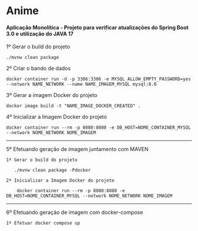 # Anime

#### Aplicação Monolítica - Projeto para verificar atualizações do Spring Boot 3.0 e utilização do JAVA 17

1º Gerar o build do projeto 
            
    ./mvnw clean package 

2º Criar o bando de dados 

    docker container run -d -p 3306:3306 -e MYSQL_ALLOW_EMPTY_PASSWORD=yes --network NAME_NETWORK --name NAME_IMAGEM_MYSQL mysql:8.0

3º Gerar a imagem Docker do projeto 

    docker image build -t "NAME_IMAGE_DOCKER_CREATED" .

4º Inicializar a Imagem Docker do projeto

    docker container run --rm -p 8080:8080 -e DB_HOST=NOME_CONTAINER_MYSQL --network NOME_NETWORK NOME_IMAGEM

--------------------------------------------------------------------

5º Efetuando geração de imagem juntamento com MAVEN
	
	1º Gerar o build do projeto 
  
       ./mvnw clean package -Pdocker

	2º Inicializar a Imagem Docker do projeto

        docker container run --rm -p 8080:8080 -e DB_HOST=NOME_CONTAINER_MYSQL --network NOME_NETWORK NOME_IMAGEM

--------------------------------------------------------------------
6º Efetuando geração de imagem com docker-compose

    1º Efetuar docker compose up 